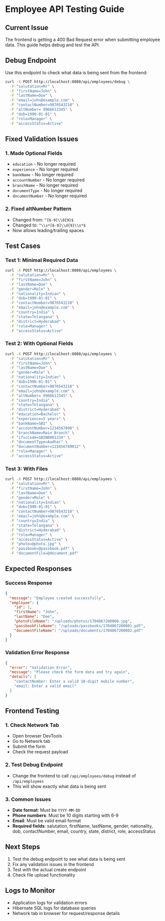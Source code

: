# Employee API Testing Guide

## Current Issue
The frontend is getting a 400 Bad Request error when submitting employee data. This guide helps debug and test the API.

## Debug Endpoint
Use this endpoint to check what data is being sent from the frontend:

```bash
curl -X POST http://localhost:8080/api/employees/debug \
  -F "salutation=Mr" \
  -F "firstName=John" \
  -F "lastName=Doe" \
  -F "email=john@example.com" \
  -F "contactNumber=9876543210" \
  -F "altNumber= 9966612345" \
  -F "dob=1990-01-01" \
  -F "role=Manager" \
  -F "accessStatus=Active"
```

## Fixed Validation Issues

### 1. Made Optional Fields
- `education` - No longer required
- `experience` - No longer required  
- `bankName` - No longer required
- `accountNumber` - No longer required
- `branchName` - No longer required
- `documentType` - No longer required
- `documentNumber` - No longer required

### 2. Fixed altNumber Pattern
- Changed from: `^[6-9]\\d{9}$`
- Changed to: `^\\s*[6-9]\\d{9}\\s*$`
- Now allows leading/trailing spaces

## Test Cases

### Test 1: Minimal Required Data
```bash
curl -X POST http://localhost:8080/api/employees \
  -F "salutation=Mr" \
  -F "firstName=John" \
  -F "lastName=Doe" \
  -F "gender=Male" \
  -F "nationality=Indian" \
  -F "dob=1990-01-01" \
  -F "contactNumber=9876543210" \
  -F "email=john@example.com" \
  -F "country=India" \
  -F "state=Telangana" \
  -F "district=Hyderabad" \
  -F "role=Manager" \
  -F "accessStatus=Active"
```

### Test 2: With Optional Fields
```bash
curl -X POST http://localhost:8080/api/employees \
  -F "salutation=Mr" \
  -F "firstName=John" \
  -F "lastName=Doe" \
  -F "gender=Male" \
  -F "nationality=Indian" \
  -F "dob=1990-01-01" \
  -F "contactNumber=9876543210" \
  -F "email=john@example.com" \
  -F "altNumber= 9966612345" \
  -F "country=India" \
  -F "state=Telangana" \
  -F "district=Hyderabad" \
  -F "education=Bachelor" \
  -F "experience=5 years" \
  -F "bankName=SBI" \
  -F "accountNumber=1234567890" \
  -F "branchName=Main Branch" \
  -F "ifscCode=SBIN0001234" \
  -F "documentType=Aadhar" \
  -F "documentNumber=123456789012" \
  -F "role=Manager" \
  -F "accessStatus=Active"
```

### Test 3: With Files
```bash
curl -X POST http://localhost:8080/api/employees \
  -F "salutation=Mr" \
  -F "firstName=John" \
  -F "lastName=Doe" \
  -F "gender=Male" \
  -F "nationality=Indian" \
  -F "dob=1990-01-01" \
  -F "contactNumber=9876543210" \
  -F "email=john@example.com" \
  -F "country=India" \
  -F "state=Telangana" \
  -F "district=Hyderabad" \
  -F "role=Manager" \
  -F "accessStatus=Active" \
  -F "photo=@photo.jpg" \
  -F "passbook=@passbook.pdf" \
  -F "documentFile=@document.pdf"
```

## Expected Responses

### Success Response
```json
{
  "message": "Employee created successfully",
  "employee": {
    "id": 1,
    "firstName": "John",
    "lastName": "Doe",
    "photoFileName": "/uploads/photos/1704067200000.jpg",
    "passbookFileName": "/uploads/passbooks/1704067200001.pdf",
    "documentFileName": "/uploads/documents/1704067200002.pdf"
  }
}
```

### Validation Error Response
```json
{
  "error": "Validation Error",
  "message": "Please check the form data and try again",
  "details": [
    "contactNumber: Enter a valid 10-digit mobile number",
    "email: Enter a valid email"
  ]
}
```

## Frontend Testing

### 1. Check Network Tab
- Open browser DevTools
- Go to Network tab
- Submit the form
- Check the request payload

### 2. Test Debug Endpoint
- Change the frontend to call `/api/employees/debug` instead of `/api/employees`
- This will show exactly what data is being sent

### 3. Common Issues
- **Date format**: Must be `YYYY-MM-DD`
- **Phone numbers**: Must be 10 digits starting with 6-9
- **Email**: Must be valid email format
- **Required fields**: salutation, firstName, lastName, gender, nationality, dob, contactNumber, email, country, state, district, role, accessStatus

## Next Steps
1. Test the debug endpoint to see what data is being sent
2. Fix any validation issues in the frontend
3. Test with the actual create endpoint
4. Check file upload functionality

## Logs to Monitor
- Application logs for validation errors
- Hibernate SQL logs for database queries
- Network tab in browser for request/response details 